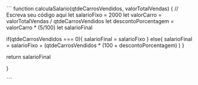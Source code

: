 ˋˋˋ
function calculaSalario(qtdeCarrosVendidos, valorTotalVendas) {
 // Escreva seu código aqui
let salarioFixo = 2000
let valorCarro = valorTotalVendas / qtdeCarrosVendidos
let descontoPorcentagem = valorCarro * (5/100)
let salarioFinal 
 
if(qtdeCarrosVendidos === 0){
  salarioFinal = salarioFixo
} else{
  salarioFinal = salarioFixo + (qtdeCarrosVendidos * (100 + descontoPorcentagem) )
}

return salarioFinal

}

ˋˋˋ